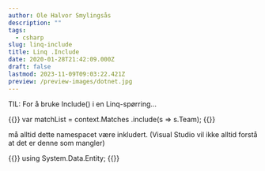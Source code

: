 ```yaml
---
author: Ole Halvor Smylingsås
description: ""
tags:
  - csharp
slug: linq-include
title: Linq .Include
date: 2020-01-28T21:42:09.000Z
draft: false
lastmod: 2023-11-09T09:03:22.421Z
preview: /preview-images/dotnet.jpg
---
```


TIL: For å bruke Include() i en Linq-spørring...
<!--more-->

{{<highlight c>}}
var matchList = context.Matches
                    .include(s => s.Team);
{{</highlight>}}

må alltid dette namespacet være inkludert. (Visual Studio vil ikke alltid forstå at det er denne som mangler)

{{<highlight c>}}
using System.Data.Entity;
{{</highlight>}}
